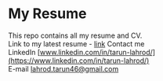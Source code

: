 # My Resume
This repo contains all my resume and CV.
<br> Link to my latest resume - [link](https://github.com/tarunlahrod/My-resume/blob/master/Tarun_Lahrod_s_CV(4th%20semester).pdf)
Contact me
<br> LinkedIn [www.linkedin.com/in/tarun-lahrod/](https://www.linkedin.com/in/tarun-lahrod/)
<br> E-mail [lahrod.tarun46@gmail.com](lahrod.tarun46@gmail.com)
